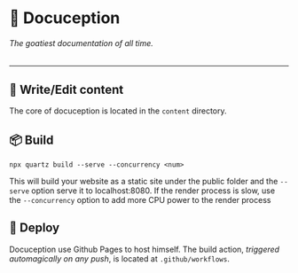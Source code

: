 # 🗿 Docuception
###### The goatiest documentation of all time. 
---
## 📝 Write/Edit content
The core of docuception is located in the `content` directory.

## 📦 Build
```node
npx quartz build --serve --concurrency <num>
```
This will build your website as a static site under the public folder and the `--serve` option serve it to localhost:8080. If the render process is slow, use the `--concurrency` option to add more CPU power to the render process

## 🚀 Deploy
Docuception use Github Pages to host himself. The build action, *triggered automagically on any push*, is located at `.github/workflows`.